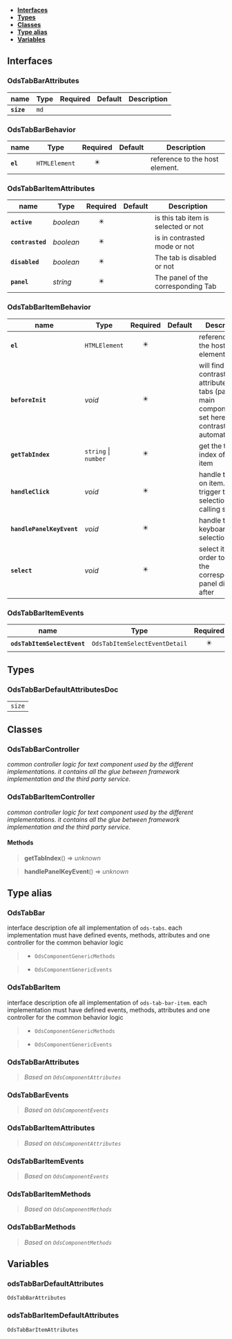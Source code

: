* [**Interfaces**](#interfaces)
* [**Types**](#types)
* [**Classes**](#classes)
* [**Type alias**](#type-alias)
* [**Variables**](#variables)

## Interfaces

### OdsTabBarAttributes
|name | Type | Required | Default | Description|
|---|---|:---:|---|---|
|**`size`** | `md` |  |  | |

### OdsTabBarBehavior
|name | Type | Required | Default | Description|
|---|---|:---:|---|---|
|**`el`** | `HTMLElement` | ✴️ |  | reference to the host element.|

### OdsTabBarItemAttributes
|name | Type | Required | Default | Description|
|---|---|:---:|---|---|
|**`active`** | _boolean_ | ✴️ |  | is this tab item is selected or not|
|**`contrasted`** | _boolean_ | ✴️ |  | is in contrasted mode or not|
|**`disabled`** | _boolean_ | ✴️ |  | The tab is disabled or not|
|**`panel`** | _string_ | ✴️ |  | The panel of the corresponding Tab|

### OdsTabBarItemBehavior
|name | Type | Required | Default | Description|
|---|---|:---:|---|---|
|**`el`** | `HTMLElement` | ✴️ |  | reference to the host element.|
|**`beforeInit`** | _void_ | ✴️ |  | will find the contrasted attribute of the tabs (parent main component)and set here the contrast automatically|
|**`getTabIndex`** | `string` \| `number` | ✴️ |  | get the tab index of the item|
|**`handleClick`** | _void_ | ✴️ |  | handle the click on item.it will trigger the selection by calling select|
|**`handlePanelKeyEvent`** | _void_ | ✴️ |  | handle the keyboard selection|
|**`select`** | _void_ | ✴️ |  | select item in order to make the corresponding panel displayed after|

### OdsTabBarItemEvents
|name | Type | Required | Default | Description|
|---|---|:---:|---|---|
|**`odsTabItemSelectEvent`** | `OdsTabItemSelectEventDetail` | ✴️ |  | |

## Types

### OdsTabBarDefaultAttributesDoc
|  |
|:---:|
| `size` |

## Classes

### OdsTabBarController
_common controller logic for text component used by the different implementations._
_it contains all the glue between framework implementation and the third party service._


### OdsTabBarItemController
_common controller logic for text component used by the different implementations._
_it contains all the glue between framework implementation and the third party service._

#### Methods
> **getTabIndex**() => _unknown_


> **handlePanelKeyEvent**() => _unknown_



## Type alias

### OdsTabBar

interface description ofe all implementation of `ods-tabs`.
each implementation must have defined events, methods, attributes
and one controller for the common behavior logic

> - `OdsComponentGenericMethods`

> - `OdsComponentGenericEvents`

### OdsTabBarItem

interface description ofe all implementation of `ods-tab-bar-item`.
each implementation must have defined events, methods, attributes
and one controller for the common behavior logic

> - `OdsComponentGenericMethods`

> - `OdsComponentGenericEvents`

### OdsTabBarAttributes

> _Based on `OdsComponentAttributes`_

### OdsTabBarEvents

> _Based on `OdsComponentEvents`_

### OdsTabBarItemAttributes

> _Based on `OdsComponentAttributes`_

### OdsTabBarItemEvents

> _Based on `OdsComponentEvents`_

### OdsTabBarItemMethods

> _Based on `OdsComponentMethods`_

### OdsTabBarMethods

> _Based on `OdsComponentMethods`_

## Variables

### odsTabBarDefaultAttributes
`OdsTabBarAttributes`

### odsTabBarItemDefaultAttributes
`OdsTabBarItemAttributes`